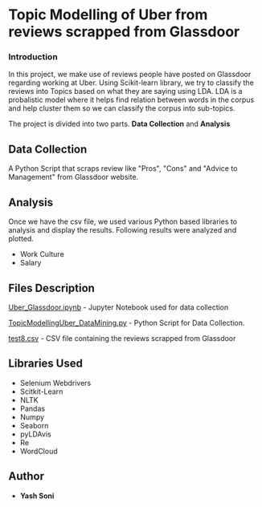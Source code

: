 # Topic Modelling of Uber from reviews scrapped from Glassdoor
### Introduction
In this project, we make use of reviews people have posted on Glassdoor regarding working at Uber. Using Scikit-learn library, we try to classify the reviews into Topics based on what they are saying using LDA. LDA is a probalistic model where it helps find relation between words in the corpus and help cluster them so we can classify the corpus into sub-topics.  

The project is divided into two parts. **Data Collection** and **Analysis**

## Data Collection
A Python Script that scraps review like "Pros", "Cons" and "Advice to Management" from Glassdoor website. 

## Analysis
Once we have the csv file, we used various Python based libraries to analysis and display the results. 
Following results were analyzed and plotted.
* Work Culture
* Salary
## Files Description
[Uber_Glassdoor.ipynb](https://github.com/ElToro13/ML-Python/blob/master/Topic%20Modelling/Uber_Glassdoor.ipynb) - Jupyter Notebook used for data collection

[TopicModellingUber_DataMining.py](https://github.com/ElToro13/ML-Python/blob/master/Topic%20Modelling/TopicModellingUber_DataMining.py) - Python Script for Data Collection.

[test8.csv](https://github.com/ElToro13/ML-Python/blob/master/Topic%20Modelling/test8.csv) - CSV file containing the reviews scrapped from Glassdoor

## Libraries Used

* Selenium Webdrivers
* Scitkit-Learn
* NLTK
* Pandas
* Numpy
* Seaborn
* pyLDAvis
* Re
* WordCloud

## Author

* **Yash Soni**
